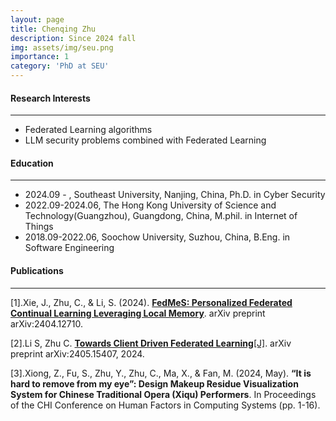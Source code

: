 ```yaml
---
layout: page
title: Chenqing Zhu
description: Since 2024 fall
img: assets/img/seu.png
importance: 1
category: 'PhD at SEU'
---
```


#### Research Interests
---
- Federated Learning algorithms
- LLM security problems combined with Federated Learning

#### Education
---
- 2024.09 - , Southeast University, Nanjing, China, Ph.D. in Cyber Security
- 2022.09-2024.06, The Hong Kong University of Science and Technology(Guangzhou), Guangdong, China, M.phil. in Internet of Things
- 2018.09-2022.06, Soochow University, Suzhou, China, B.Eng. in Software Engineering

#### Publications
---
[1].Xie, J., Zhu, C., & Li, S. (2024). [**FedMeS: Personalized Federated Continual Learning Leveraging Local Memory**](https://arxiv.org/pdf/2404.12710). arXiv preprint arXiv:2404.12710.

[2].Li S, Zhu C. [**Towards Client Driven Federated Learning**[J]](https://arxiv.org/pdf/2405.15407). arXiv preprint arXiv:2405.15407, 2024.

[3].Xiong, Z., Fu, S., Zhu, Y., Zhu, C., Ma, X., & Fan, M. (2024, May). **“It is hard to remove from my eye”: Design Makeup Residue Visualization System for Chinese Traditional Opera (Xiqu) Performers**. In Proceedings of the CHI Conference on Human Factors in Computing Systems (pp. 1-16).
